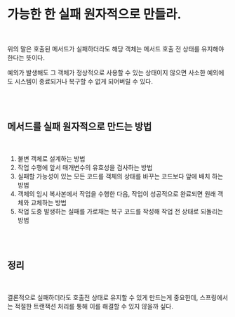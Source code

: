 # 가능한 한 실패 원자적으로 만들라.

</br>

위의 말은 호출된 메서드가 실패하더라도 해당 객체는 메서드 호출 전 상태를 유지해야 한다는 뜻이다.

예외가 발생해도 그 객체가 정상적으로 사용할 수 있는 상태이지 않으면 사소한 예외에도 시스템이 종료되거나 복구할 수 없게 되어버릴 수 있다.

</br>

</br>

## 메서드를 실패 원자적으로 만드는 방법

</br>

1. 불변 객체로 설계하는 방법
2. 작업 수행에 앞서 매개변수의 유효성을 검사하는 방법
3. 실패할 가능성이 있는 모든 코드를 객체의 상태를 바꾸는 코드보다 앞에 배치 하는 방법
4. 객체의 임시 복사본에서 작업을 수행한 다음, 작업이 성공적으로 완료되면 원래 객체와 교체하는 방법
5. 작업 도중 발생하는 실패를 가로채는 복구 코드를 작성해 작업 전 상태로 되돌리는 방법

</br>

</br>

## 정리

</br>

결론적으로 실패하더라도 호출전 상태로 유지할 수 있게 만드는게 중요한데, 스프링에서는 적절한 트랜잭션 처리를 통해 이를 해결할 수 있지 않을까 싶다.
